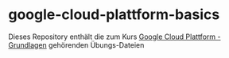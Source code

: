 # google-cloud-plattform-basics

Dieses Repository enthält die zum Kurs [Google Cloud Plattform - Grundlagen](https://www.udemy.com/course/google-cloud-plattform/?referralCode=E075BCAD8510454DCEF9) gehörenden Übungs-Dateien
